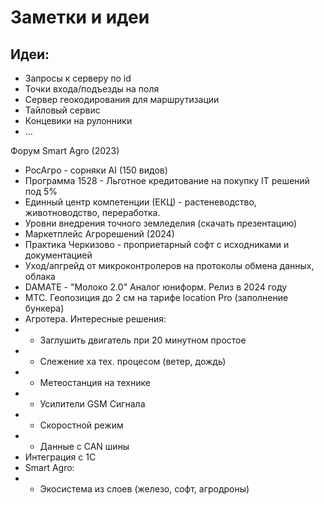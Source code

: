 # Заметки и идеи

## Идеи:
* Запросы к серверу по id
* Точки входа/подъезды на поля
* Сервер геокодирования для маршрутизации
* Тайловый сервис
* Концевики на рулонники
* ...

Форум Smart Agro (2023)
* РосАгро - сорняки AI (150 видов)
* Программа 1528 - Льготное кредитование на покупку IT решений под 5%
* Единный центр компетенции (ЕКЦ) - растеневодство, животноводство, переработка.
* Уровни внедрения точного земледелия (скачать презентацию)
* Маркетплейс Агрорешений (2024)
* Практика Черкизово - проприетарный софт с исходниками и документацией
* Уход/апгрейд от микроконтролеров на протоколы обмена данных, облака
* DAMATE - "Молоко 2.0" Аналог юниформ. Релиз в 2024 году
* МТС. Геопозиция до 2 см на тарифе location Pro (заполнение бункера)
* Агротера. Интересные решения:
* * Заглушить двигатель при 20 минутном простое
* * Слежение ха тех. процесом (ветер, дождь)
* * Метеостанция на технике 
* * Усилители GSM Сигнала
* * Скоростной режим
* * Данные с CAN шины
* Интеграция с 1С
* Smart Agro:
* * Экосистема из слоев (железо, софт, агродроны)
